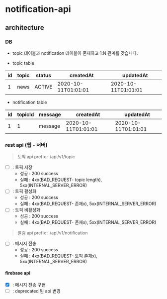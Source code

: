 # notification-api

## architecture

### DB

- topic 테이블과 notification 테이블이 존재하고 1:N 관계를 갖습니다.

- topic table

|id| topic | status | createdAt | updatedAt |
|------|---|---|---|---|
| 1 | news | ACTIVE | 2020-10-11T01:01:01 | 2020-10-11T01:01:01 |


- notification table

|id| topicId | message | createdAt | updatedAt |
|------|---|---|---|---|
| 1 | 1 | message | 2020-10-11T01:01:01 | 2020-10-11T01:01:01 |


### rest api (웹 - 서버)

> 토픽 api prefix : /api/v1/topic

- [ ] : 토픽 저장
    + 성공 : 200 success
    + 실패 : 4xx(BAD_REQUEST- topic length), 5xx(INTERNAL_SERVER_ERROR) 
- [ ] : 토픽 활성화
    + 성공 : 200 success
    + 실패 : 4xx(BAD_REQUEST- 존재x), 5xx(INTERNAL_SERVER_ERROR)
- [ ] : 토픽 비활성화
    + 성공 : 200 success
    + 실패 : 4xx(BAD_REQUEST- 존재x), 5xx(INTERNAL_SERVER_ERROR)

> 알림 api prefix : /api/v1/notification
  
- [ ] : 메시지 전송
    + 성공 : 200 success
    + 실패 : 4xx(BAD_REQUEST- 토픽 존재x), 5xx(INTERNAL_SERVER_ERROR)

#### firebase api

- [X] : 메시지 전송 구현
- [ ] : deprecated 된 api 변경
